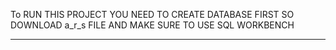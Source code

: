 To RUN THIS PROJECT YOU NEED TO CREATE DATABASE FIRST SO DOWNLOAD a_r_s FILE 
AND MAKE SURE TO USE SQL WORKBENCH

-----------------------------------------------------------------------------------------------------

